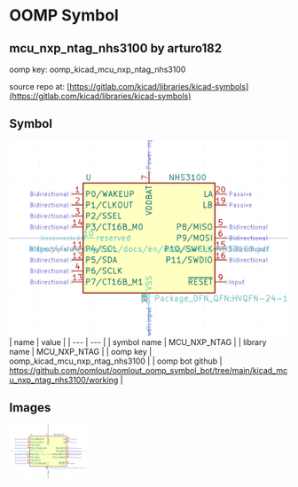 # OOMP Symbol  
## mcu_nxp_ntag_nhs3100  by arturo182  
  
oomp key: oomp_kicad_mcu_nxp_ntag_nhs3100  
  
source repo at: [https://gitlab.com/kicad/libraries/kicad-symbols](https://gitlab.com/kicad/libraries/kicad-symbols)  
## Symbol  
  
[![working.png](working_600.png)](working.png)  
| name | value | 
| --- | --- | 
| symbol name | MCU_NXP_NTAG | 
| library name | MCU_NXP_NTAG | 
| oomp key | oomp_kicad_mcu_nxp_ntag_nhs3100 | 
| oomp bot github | https://github.com/oomlout/oomlout_oomp_symbol_bot/tree/main/kicad_mcu_nxp_ntag_nhs3100/working | 
## Images  
  
[![working.png](working_140.png)](working.png)  
